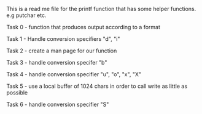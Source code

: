 This is a read me file
for the printf function
that has some helper functions.
e.g putchar etc.

Task 0 - function that produces output according to a format

Task 1 - Handle conversion specifiers "d", "i"

Task 2 - create a man page for our function

Task 3 - handle conversion specifer "b"

Task 4 - handle conversion specifier "u", "o", "x", "X"

Task 5 - use a local buffer of 1024 chars in order to call write as little as possible

Task 6 - handle conversion specifier "S"
